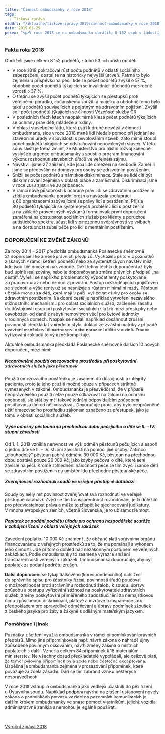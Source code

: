 ```yaml
---
title: "Činnost ombudsmanky v roce 2018"
tags:
  - Tisková zpráva
oldUrl: "/aktualne/tiskove-zpravy-2019/cinnost-ombudsmanky-v-roce-2018"
date: 2019-03-29
perex: "<p>V roce 2018 se na ombudsmanku obrátilo 8 152 osob s žádostí o pomoc a radu. Opět se zvýšil podíl podnětů v působnosti (na 69 %). Ombudsmanka a její zástupce vyřídili 8 115 podnětů, v 513 případech zjistili pochybení, která se ve 488 případech podařilo napravit. Ve 30 případech zjistila diskriminaci. V průběhu roku ombudsmanka uskutečnila systematické návštěvy 27 zařízení, v nichž jsou lidé omezeni na svobodě, zaměřila se zejména na domovy pro lidi s postižením. Od 1. 1. 2018 také ombudsmanka vykonávala působnost jako monitorovací orgán pro práva lidí se zdravotním postižením.</p>"
---
```


<!-- imported from the old website -->

<h3>Fakta roku 2018</h3><p>Obdrželi jsme celkem 8 152 podnětů, z toho 53 jich přišlo od dětí.</p><ul><li>V roce 2018 pokračoval růst počtu podnětů v oblasti sociálního zabezpečení, dostal se na historicky nejvyšší úroveň. Patrné to bylo zejména u příspěvku na péči, kde se počet podnětů zvýšil o 57 %, obdobně počet podnětů týkajících se invalidních důchodů meziročně vzrostl o 37 %. </li><li>O třetinu se zvýšil počet podnětů týkajících se přestupků proti veřejnému pořádku, občanskému soužití a majetku a obdobně tomu bylo také u podnětů souvisejících s pojistným na zdravotním pojištění. Zvýšil se i počet podnětů týkajících se činnosti Vězeňské služby ČR.</li><li>V posledních třech letech naopak mírně klesá počet podnětů týkajících se ochrany práv dětí, mládeže a rodiny. </li><li>V oblasti stavebního řádu, která patří k druhé největší v činnosti ombudsmana, sice v roce 2018 méně lidí hledalo pomoc při jednání se stavebními úřady v souvislosti s povolováním staveb, zato mírně stoupl počet podnětů týkajících se odstraňování nepovolených staveb. V této souvislosti je třeba zmínit, že Ministerstvo pro místní rozvoj konečně vyslyšelo urgence ombudsmanky a spustilo program financování výkonu rozhodnutí stavebních úřadů ve veřejném zájmu.</li><li>Navštívili jsme 27 zařízení, kde jsou lidé omezeni na svobodě. Zaměřili jsme se především na domovy pro osoby se zdravotním postižením.</li><li>Snížil se počet podnětů s námitkou diskriminace. Stále se lidé cítí být diskriminování zejména v oblasti práce a zaměstnání. Diskriminaci jsme v roce 2018 zjistili ve 30 případech.</li><li>V rámci nové působnosti k ochraně práv lidí se zdravotním postižením zřídila ombudsmanka poradní orgán a navázala spolupráci s 60 organizacemi zabývajícími se právy lidí s postižením. Přijala 80 podnětů týkajících se systémových problémů lidí s postižením a na základě provedených výzkumů formulovala první doporučení zaměřená na dostupnost sociálních služeb pro klienty s poruchou autistického spektra, účast lidí s omezenou svéprávností ve volbách a na dostupnost zubní péče pro lidi s mentálním postižením.</li></ul><h3>DOPORUČENÍ KE ZMĚNĚ ZÁKONŮ</h3><p>Za roky 2014 – 2017 předložila ombudsmanka Poslanecké sněmovně 21 doporučení ke změně právních předpisů. Vycházela přitom z poznatků získaných v rámci šetření podnětů nebo ze systematických návštěv míst, kde jsou lidé omezeni na svobodě. Dvě třetiny těchto doporučení už byly buď úplně realizovány, nebo je doporučovaná změna právních předpisů „na cestě“. Vyřešil se například problematický výpočet renty poskytované za pracovní úraz nebo nemoc z povolání. Postup odškodňujících pojišťoven se sjednotil a výše renty už se nesnižuje s růstem minimální mzdy. Pěstouni už také mohou za děti, které mají v péči, vyřizovat dávky pro osoby se zdravotním postižením. Na dobré cestě je například vytvoření nezávislého stížnostního mechanismu pro oblast sociálních služeb, začlenění zásahu do důstojnosti osob při poskytování sociálních služeb mezi přestupky nebo osvobození od daně z nabytí nemovitých věcí pro bytové jednotky v rodinných domech. Naopak se nedaří například dosáhnout zrušení povinnosti předkládat v úředním styku doklad ze zvláštní matriky v případě uzavření manželství či partnerství nebo narození dítěte v cizině. Proces vyřizování dokladů to výrazně komplikuje.</p><p>Aktuálně ombudsmanka předkládá Poslanecké sněmovně dalších 10 nových doporučení, mezi nimi:</p><h5>Neoprávněné použití omezovacího prostředku při poskytování zdravotních služeb jako přestupek</h5><p>Použití omezovacího prostředku je zásahem do důstojnosti a integrity pacienta, proto je jeho použití možné pouze v případech striktně vymezených v zákoně. Ombudsmanka je přesvědčená, že v případě neoprávněného použití nelze pouze odkazovat na žalobu na ochranu osobnosti, ale stát by měl takové jednání odpovídajícím způsobem postihovat, a tím od něj odrazovat. Doporučuje proto, aby bylo neoprávněné užití omezovacího prostředku zákonem označeno za přestupek, jako je tomu v oblasti sociálních služeb.</p><h5>Výše odměny pěstouna na přechodnou dobu pečujícího o dítě ve II. – IV. stupni závislosti</h5><p>Od 1. 1. 2018 vznikla nerovnost ve výši odměn pěstounů pečujících alespoň o jedno dítě ve II. – IV. stupni závislosti na pomoci jiné osoby. Zatímco „dlouhodobý“ pěstoun pobírá odměnu 30 000 Kč, pěstoun na přechodnou dobu dostává pouze 20 000 Kč, jako kdyby pečoval o dítě, které není závislé na péči. Kromě zohlednění náročnosti péče se tím zvýší i šance dětí se zdravotním postižením na umístění do přechodné pěstounské péče.</p><h5>Zveřejňování rozhodnutí soudů ve veřejně přístupné databázi</h5><p>Soudy by měly mít povinnost zveřejňovat svá rozhodnutí ve veřejně přístupné databázi. Zvýší se tím transparentnost rozhodování, je to důležité pro předvídatelnost práva a může to přispět ke sjednocování judikatury. V mnoha evropských zemích, včetně Slovenska, je to už samozřejmost. </p><h5>Poplatek za podání podnětu úřadu pro ochranu hospodářské soutěže k zahájení řízení v oblasti veřejných zakázek</h5><p>Zavedení poplatku 10 000 Kč znamená, že občané platí správnímu orgánu financovanému z veřejných prostředků za to, že mu pomáhají s výkonem jeho činnosti. Jde přitom o dohled nad nezákonným postupem ve veřejných zakázkách. Podle ombudsmanky to znamená výrazné snížení transparentnosti veřejných zakázek. Ombudsmanka doporučuje, aby byl poplatek za podání podnětu zrušen.</p><p><strong>Další doporučení</strong> se týkají dálkového (korespondenčního) nahlížení do správního spisu pro účastníky řízení, povinnosti úřadů poučovat o možnosti podat proti správnímu rozhodnutí žalobu k soudu, úpravy způsobu a postupu vyřizování stížností na poskytovatele zdravotních služeb, změny poskytování přiměřeného zadostiučinění za nemajetkovou újmu způsobenou diskriminací, platové a mzdové transparence jako předpokladem pro spravedlivé odměňování a úpravy podmínek zkoušek z českého jazyka pro žáky a žákyně s odlišným mateřským jazykem.</p><h3>Pomáháme i jinak</h3><p>Poznatky z šetření využila ombudsmanka v rámci připomínkování právních předpisů. Mimo jiné připomínkovala např. návrh zákona o náhradě újmy způsobené povinným očkováním, návrh změny zákona o místních poplatcích a další. Vznesla celkem 84 připomínek k 18 materiálům ministerstev. Ne všechny dosud předkladatelé vypořádali, ale celkově platí, že téměř polovina připomínek byla zcela nebo částečně akceptována. Úspěšná je ombudsmanka zejména v prosazování připomínek, které považuje za zcela zásadní. Daří se tím zabránit vzniku některých nespravedlností.</p><p>V roce 2018 vstoupila ombudsmanka jako vedlejší účastník do pěti řízení u Ústavního soudu. Například podpora návrhu na zrušení ustanovení novely zákona o podmínkách provozu vozidel na pozemních komunikacích je dalším krokem ombudsmanky ve snaze pomoct vlastníkům, jejichž vozidla administrativně zanikla a nemohou je legálně používat.</p><p>  </p><p><a href="https://www.ochrance.cz/fileadmin/user_upload/zpravy_pro_poslaneckou_snemovnu/Vyrocni_zprava_2018.pdf" target="_blank">Výroční zpráva 2018</a></p>
